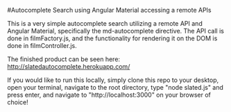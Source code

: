#Autocomplete Search using Angular Material accessing a remote APIs

This is a very simple autocomplete search utilizing a remote API and Angular Material, specifically the
md-autocomplete directive. The API call is done in filmFactory.js, and the functionality for rendering it on the DOM
is done in filmController.js.

The finished product can be seen here: http://slatedautocomplete.herokuapp.com/

If you would like to run this locally, simply clone this repo to your desktop, open your terminal, navigate to the root directory,
type "node slated.js" and press enter, and navigate to "http://localhost:3000" on your browser of choice!
